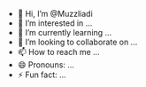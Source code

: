 - 👋 Hi, I’m @Muzzliadi
- 👀 I’m interested in ...
- 🌱 I’m currently learning ...
- 💞️ I’m looking to collaborate on ...
- 📫 How to reach me ...
- 😄 Pronouns: ...
- ⚡ Fun fact: ...

<!---
Muzzliadi/Muzzliadi is a ✨ special ✨ repository because its `README.md` (this file) appears on your GitHub profile.
You can click the Preview link to take a look at your changes.
--->
